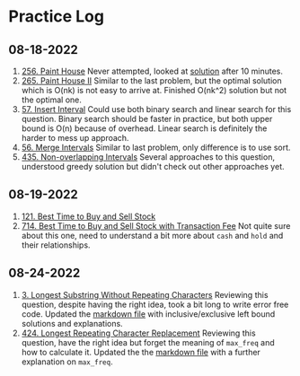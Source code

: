 # Practice Log

## 08-18-2022

1. [256. Paint House](https://leetcode.com/problems/paint-house/)
Never attempted, looked at [solution](https://leetcode.com/problems/paint-house/discuss/68232/python-clean-and-clear-python-dp-solution) after 10 minutes.
2. [265. Paint House II](https://leetcode.com/problems/paint-house-ii/)
Similar to the last problem, but the optimal solution which is O(nk) is not easy to arrive at. Finished O(nk^2) solution but not the optimal one. 
3. [57. Insert Interval](https://leetcode.com/problems/insert-interval/)
Could use both binary search and linear search for this question. Binary search should be faster in practice, but both upper bound is O(n) because of overhead. Linear search is definitely the harder to mess up approach.
4. [56. Merge Intervals](https://leetcode.com/problems/merge-intervals/)
Similar to last problem, only difference is to use sort.
5. [435. Non-overlapping Intervals](https://leetcode.com/problems/non-overlapping-intervals/)
Several approaches to this question, understood greedy solution but didn't check out other approaches yet.

## 08-19-2022

1. [121. Best Time to Buy and Sell Stock](https://leetcode.com/problems/best-time-to-buy-and-sell-stock/)
2. [714. Best Time to Buy and Sell Stock with Transaction Fee](https://leetcode.com/problems/best-time-to-buy-and-sell-stock-with-transaction-fee/)
Not quite sure about this one, need to understand a bit more about `cash` and `hold` and their relationships.

## 08-24-2022

1. [3. Longest Substring Without Repeating Characters](https://leetcode.com/problems/longest-substring-without-repeating-characters/)
Reviewing this question, despite having the right idea, took a bit long to write error free code. Updated the [markdown file](src/longest_substring_without_repeating_characters.md) with inclusive/exclusive left bound solutions and explanations.
2. [424. Longest Repeating Character Replacement](https://leetcode.com/problems/longest-repeating-character-replacement/)
Reviewing this question, have the right idea but forget the meaning of `max_freq` and how to calculate it. Updated the the [markdown file](src/longest_repeating_character_replacement.md) with a further explanation on `max_freq`.
